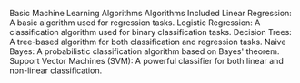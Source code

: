 Basic Machine Learning Algorithms
Algorithms Included
  Linear Regression: A basic algorithm used for regression tasks.
  Logistic Regression: A classification algorithm used for binary classification tasks.
  Decision Trees: A tree-based algorithm for both classification and regression tasks.
  Naive Bayes: A probabilistic classification algorithm based on Bayes' theorem.
  Support Vector Machines (SVM): A powerful classifier for both linear and non-linear classification.
